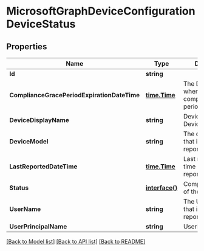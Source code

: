 # MicrosoftGraphDeviceConfigurationDeviceStatus

## Properties

Name | Type | Description | Notes
------------ | ------------- | ------------- | -------------
**Id** | **string** |  | [optional] 
**ComplianceGracePeriodExpirationDateTime** | [**time.Time**](time.Time.md) | The DateTime when device compliance grace period expires | [optional] 
**DeviceDisplayName** | **string** | Device name of the DevicePolicyStatus. | [optional] 
**DeviceModel** | **string** | The device model that is being reported | [optional] 
**LastReportedDateTime** | [**time.Time**](time.Time.md) | Last modified date time of the policy report. | [optional] 
**Status** | [**interface{}**](.md) | Compliance status of the policy report. | [optional] 
**UserName** | **string** | The User Name that is being reported | [optional] 
**UserPrincipalName** | **string** | UserPrincipalName. | [optional] 

[[Back to Model list]](../README.md#documentation-for-models) [[Back to API list]](../README.md#documentation-for-api-endpoints) [[Back to README]](../README.md)


